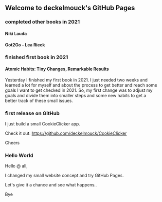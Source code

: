 ## Welcome to deckelmouck's GitHub Pages

### completed other books in 2021

#### Niki Lauda

#### Got2Go - Lea Rieck

### finished first book in 2021

#### Atomic Habits: Tiny Changes, Remarkable Results

Yesterday I finished my first book in 2021. I just needed two weeks and learned a lot for myself and about the process to get better and reach some goals I want to get checked in 2021.
So, my first change was to adjust my goals and divide them into smaller steps and some new habits to get a better track of these small issues.

### first release on GitHub

I just build a small CookieClicker app.

Check it out: https://github.com/deckelmouck/CookieClicker

Cheers

### Hello World

Hello @ all,

I changed my small website concept and try GitHub Pages.

Let's give it a chance and see what happens..

Bye

